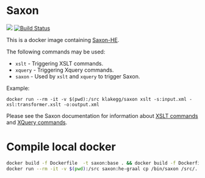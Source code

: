 # Saxon

[![](https://images.microbadger.com/badges/image/klakegg/saxon.svg)](https://microbadger.com/images/klakegg/saxon "Get your own image badge on microbadger.com")
[![Build Status](https://travis-ci.org/klakegg/docker-saxon.svg?branch=master)](https://travis-ci.org/klakegg/docker-saxon)

This is a docker image containing [Saxon-HE](http://saxon.sourceforge.net/).

The following commands may be used:

* `xslt` - Triggering XSLT commands.
* `xquery` - Triggering Xquery commands.
* `saxon` - Used by `xslt` and `xquery` to trigger Saxon.

Example:

`docker run --rm -it -v $(pwd):/src klakegg/saxon xslt -s:input.xml -xsl:transformer.xslt -o:output.xml`

Please see the Saxon documentation for information about [XSLT commands](http://www.saxonica.com/documentation/#!using-xsl/commandline) and [XQuery commands](http://www.saxonica.com/documentation/#!using-xquery/commandline).

# Compile local docker
```bash
docker build -f Dockerfile  -t saxon:base . && docker build -f Dockerfile-he -t saxon . && docker build -f Dockerfile-he-graal -t saxon:he-graal .
docker run --rm -it -v $(pwd):/src saxon:he-graal cp /bin/saxon /src/.
```